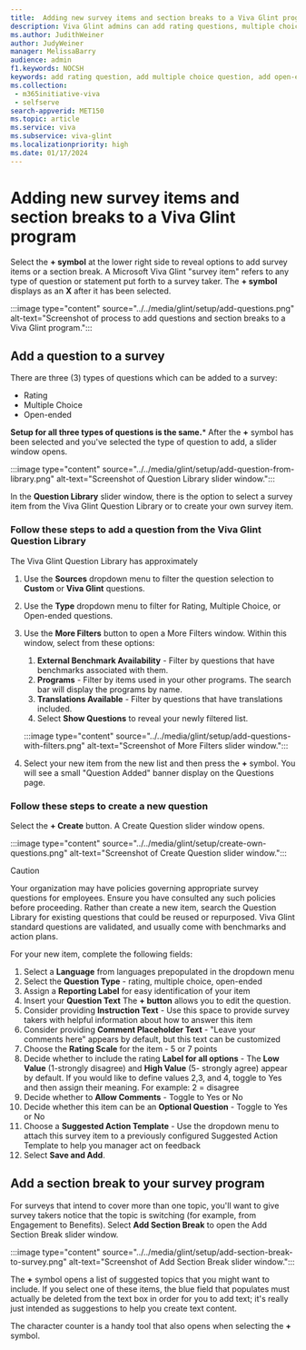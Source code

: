 ```yaml
---
title:  Adding new survey items and section breaks to a Viva Glint program
description: Viva Glint admins can add rating questions, multiple choice questions, open-ended questions, or section breaks to a prepopulated template or to a blank survey template.
ms.author: JudithWeiner
author: JudyWeiner
manager: MelissaBarry
audience: admin
f1.keywords: NOCSH
keywords: add rating question, add multiple choice question, add open-ended question, add section break, survey item
ms.collection: 
 - m365initiative-viva
 - selfserve
search-appverid: MET150
ms.topic: article
ms.service: viva
ms.subservice: viva-glint
ms.localizationpriority: high
ms.date: 01/17/2024
---
```



# Adding new survey items and section breaks to a Viva Glint program

Select the **+ symbol** at the lower right side to reveal options to add survey items or a section break.  A Microsoft Viva Glint "survey item" refers to any type of question or statement put forth to a survey taker. The **+ symbol** displays as an **X** after it has been selected.

:::image type="content" source="../../media/glint/setup/add-questions.png" alt-text="Screenshot of process to add questions and section breaks to a Viva Glint program.":::

 ## Add a question to a survey

 There are three (3) types of questions which can be added to a survey:
 - Rating
 - Multiple Choice
 - Open-ended

**Setup for all three types of questions is the same.*** After the **+** symbol has been selected and you've selected the type of question to add, a slider window opens.

:::image type="content" source="../../media/glint/setup/add-question-from-library.png" alt-text="Screenshot of Question Library slider window.":::

In the **Question Library** slider window, there is the option to select a survey item from the Viva Glint Question Library or to create your own survey item.

### Follow these steps to add a question from the Viva Glint Question Library

The Viva Glint Question Library has approximately 

1. Use the **Sources** dropdown menu to filter the question selection to **Custom** or **Viva Glint** questions.
1. Use the **Type** dropdown menu to filter for Rating, Multiple Choice, or Open-ended questions.
1. Use the **More Filters** button to open a More Filters window. Within this window, select from these options:
   1. **External Benchmark Availability** - Filter by questions that have benchmarks associated with them.
   1. **Programs** - Filter by items used in your other programs. The search bar will display the programs by name.
   1. **Translations Available** - Filter by questions that have translations included.
   1. Select **Show Questions** to reveal your newly filtered list.
      
   :::image type="content" source="../../media/glint/setup/add-questions-with-filters.png" alt-text="Screenshot of More Filters slider window.":::
   
1. Select your new item from the new list and then press the **+** symbol. You will see a small "Question Added" banner display on the Questions page.

### Follow these steps to create a new question

Select the **+ Create** button. A Create Question slider window opens.
   
:::image type="content" source="../../media/glint/setup/create-own-questions.png" alt-text="Screenshot of Create Question slider window.":::

>[!CAUTION]
>Your organization may have policies governing appropriate survey questions for employees. Ensure you have consulted any such policies before proceeding. Rather than create a new item, search the Question Library for existing questions that could be reused or repurposed. Viva Glint standard questions are validated, and usually come with benchmarks and action plans. 

For your new item, complete the following fields:
1. Select a **Language** from languages prepopulated in the dropdown menu
1. Select the **Question Type** - rating, multiple choice, open-ended
1. Assign a **Reporting Label** for easy identification of your item
1. Insert your **Question Text**  The **+ button** allows you to edit the question. 
1. Consider providing **Instruction Text** - Use this space to provide survey takers with helpful information about how to answer this item
1. Consider providing **Comment Placeholder Text** - "Leave your comments here" appears by default, but this text can be customized
1. Choose the **Rating Scale** for the item - 5 or 7 points
1. Decide whether to include the rating **Label for all options** - The **Low Value** (1-strongly disagree) and **High Value** (5- strongly agree) appear by default. If you would like to define values 2,3, and 4, toggle to Yes and then assign their meaning. For example: 2 = disagree
1. Decide whether to **Allow Comments** - Toggle to Yes or No
1. Decide whether this item can be an **Optional Question** - Toggle to Yes or No
1. Choose a **Suggested Action Template** - Use the dropdown menu to attach this survey item to a previously configured Suggested Action Template to help you manager act on feedback
1. Select **Save and Add**.

## Add a section break to your survey program

For surveys that intend to cover more than one topic, you'll want to give survey takers notice that the topic is switching (for example, from Engagement to Benefits). 
Select **Add Section Break** to open the Add Section Break slider window.

:::image type="content" source="../../media/glint/setup/add-section-break-to-survey.png" alt-text="Screenshot of Add Section Break slider window.":::

The **+** symbol opens a list of suggested topics that you might want to include. If you select one of these items, the blue field that populates must actually be deleted from the text box in order for you to add text; it's really just intended as suggestions to help you create text content.

The character counter is a handy tool that also opens when selecting the **+** symbol.




 

 



 

 
